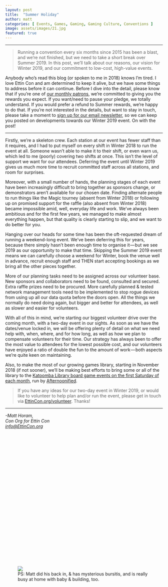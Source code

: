 ```yaml
---
layout: post
title:  "Summer Holiday"
author: matt
categories: [ Events, Games, Gaming, Gaming Culture, Conventions ]
image: assets/images/21.jpg
featured: true
---
```


<section name="4f59" class="section section--body section--first"><div class="section-divider"><hr class="section-divider"></div><div class="section-content"><div class="section-inner sectionLayout--insetColumn"><blockquote name="1c08" id="1c08" class="graf graf--blockquote graf-after--h3">Running a convention every six months since 2015 has been a blast, and we’re not finished, but we need to take a short break over Summer 2019. In this post, we’ll talk about our reasons, our vision for Winter 2019, and our commitment to low-cost, high-value events.</blockquote><p name="98a6" id="98a6" class="graf graf--p graf-after--blockquote graf--trailing">Anybody who’s read this blog (or spoken to me in 2018) knows I’m tired. I love Ettin Con and am determined to keep it alive, but we have some things to address before it can continue. Before I dive into the detail, please know that if you’re one of <a href="https://patreon.com/EttinCon" data-href="https://patreon.com/EttinCon" class="markup--anchor markup--p-anchor" rel="noopener" target="_blank">our monthly patrons</a>, we’re committed to giving you the rewards you expect. If you want/need to pause your pledge, we totally understand. If you would prefer a refund to Summer rewards, we‘re happy to do that. If you’re not interested in the details, but want to stay in touch, please take a moment to <a href="https://EttinCon.org/#newsletter" data-href="https://EttinCon.org/#newsletter" class="markup--anchor markup--p-anchor" rel="noopener" target="_blank">sign up for our email newsletter</a>, so we can keep you posted on developments towards our Winter 2019 event. On with the post!</p></div></div></section><section name="6e29" class="section section--body"><div class="section-divider"><hr class="section-divider"></div><div class="section-content"><div class="section-inner sectionLayout--insetColumn"><p name="2129" id="2129" class="graf graf--p graf--leading">Firstly, we’re a skeleton crew. Each station at our event has fewer staff than it requires, and I had to put myself on every shift in Winter 2018 to run the event at all. Someone wasn’t able to make it to their shift, or even warn us, which led to me (poorly) covering two shifts at once. This isn’t the level of support we want for our attendees. Deferring the event until Winter 2019 gives us much more time to recruit committed staff across all stations, and room for surprises.</p><p name="1e00" id="1e00" class="graf graf--p graf-after--p">Moreover, with a small number of hands, the planning stages of each event have been increasingly difficult to bring together as sponsors change, or demonstrators aren’t available for our chosen date. Finding alternate people to run things like the Magic tourney (absent from Winter 2018) or following up on promised support for the raffle (also absent from Winter 2018) became impossible amid, well, everyday life and work. We’ve always been ambitious and for the first few years, we managed to make almost everything happen, but that quality is clearly starting to slip, and we want to do better for you.</p><p name="253f" id="253f" class="graf graf--p graf-after--p">Hanging over our heads for some time has been the oft-requested dream of running a weekend-long event. We’ve been deferring this for years, because there simply hasn’t been enough time to organise it — but we see 2019 as our opportunity to make that time. Skipping the Summer 2019 event means we can carefully choose a weekend for Winter, book the venue well in advance, recruit enough staff and THEN start accepting bookings as we bring all the other pieces together.</p><p name="2506" id="2506" class="graf graf--p graf-after--p">More of our planning tasks need to be assigned across our volunteer base. New sponsors and collaborators need to be found, consulted and secured. Extra raffle prizes need to be procured. More carefully planned &amp; tested network management tools need to be implemented to stop rogue devices from using up all our data quota before the doors open. All the things we normally do need doing again, but bigger and better for attendees, as well as slower and easier for volunteers.</p><p name="5b92" id="5b92" class="graf graf--p graf-after--p">With all of this in mind, we’re starting our biggest volunteer drive over the coming month, with a two-day event in our sights. As soon as we have the dates/venue locked in, we will be offering plenty of detail on what we need help with, when, where, and for how long, as well as how we plan to compensate volunteers for their time. Our strategy has always been to offer the most value to attendees for the lowest possible cost, and our volunteers have enjoyed a ratio of double the fun to the amount of work — both aspects we’re quite keen on maintaining.</p><p name="f82b" id="f82b" class="graf graf--p graf-after--p">Also, to make the most of our growing games library, starting in November 2018 (if not sooner), we’ll be making best efforts to bring some or all of the library to the <a href="https://www.facebook.com/BlueMountainsLibrary/photos/a.259849804141810.60221.256657214461069/1535269056599872/?type=3&amp;theater" data-href="https://www.facebook.com/BlueMountainsLibrary/photos/a.259849804141810.60221.256657214461069/1535269056599872/?type=3&amp;theater" class="markup--anchor markup--p-anchor" rel="noopener" target="_blank">Katoomba Library board game events on the first Saturday of each month</a>, run by <a href="https://Afternoonified.com.au" data-href="https://Afternoonified.com.au" class="markup--anchor markup--p-anchor" rel="noopener" target="_blank">Afternoonified</a>.</p><blockquote name="4548" id="4548" class="graf graf--blockquote graf-after--p graf--trailing">If you have any ideas for our two-day event in Winter 2019, or would like to volunteer to help plan and/or run the event, please get in touch via <a href="https://EttinCon.org/volunteer" data-href="https://EttinCon.org/volunteer" class="markup--anchor markup--blockquote-anchor" rel="noopener" target="_blank">EttinCon.org/volunteer</a>. Thanks!</blockquote></div></div></section><section name="854d" class="section section--body section--last"><div class="section-divider"><hr class="section-divider"></div><div class="section-content"><div class="section-inner sectionLayout--insetColumn"><p name="97ea" id="97ea" class="graf graf--p graf--leading"><em class="markup--em markup--p-em">-Matt Horam,<br>Con Org for Ettin Con<br></em><a href="mailto:info@EttinCon.org" data-href="mailto:info@EttinCon.org" class="markup--anchor markup--p-anchor" target="_blank"><em class="markup--em markup--p-em">info@EttinCon.org</em></a></p><figure name="c05c" id="c05c" class="graf graf--figure graf-after--p graf--trailing"><div class="aspectRatioPlaceholder is-locked" style="max-width: 700px; max-height: 700px;"><div class="aspectRatioPlaceholder-fill" style="padding-bottom: 100%;"></div><img class="graf-image" data-image-id="1*hB3Jjny06mfSJf0xxDEHZg.png" data-width="1080" data-height="1080" src="https://cdn-images-1.medium.com/max/800/1*hB3Jjny06mfSJf0xxDEHZg.png"></div><figcaption class="imageCaption">PS: Matt did his back in, &amp; has mysterious bursitis, and is really busy at home with baby &amp; building, too.</figcaption></figure></div></div></section>